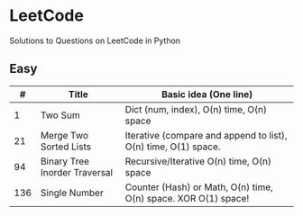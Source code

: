 # LeetCode

Solutions to Questions on LeetCode in Python

## Easy

| #   | Title                         | Basic idea (One line)                                          |
| --- | ----------------------------- | -------------------------------------------------------------- |
| 1   | Two Sum                       | Dict (num, index), O(n) time, O(n) space                       |
| 21  | Merge Two Sorted Lists        | Iterative (compare and append to list), O(n) time, O(1) space. |
| 94  | Binary Tree Inorder Traversal | Recursive/Iterative O(n) time, O(n) space                      |
| 136 | Single Number                 | Counter (Hash) or Math, O(n) time, O(n) space. XOR O(1) space! |
